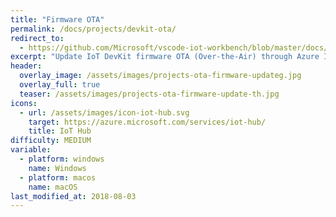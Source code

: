 ```yaml
---
title: "Firmware OTA"
permalink: /docs/projects/devkit-ota/
redirect_to:
  - https://github.com/Microsoft/vscode-iot-workbench/blob/master/docs/iot-devkit/devkit-ota.md
excerpt: "Update IoT DevKit firmware OTA (Over-the-Air) through Azure IoT Hub Automatic Device Management."
header:
  overlay_image: /assets/images/projects-ota-firmware-updateg.jpg
  overlay_full: true
  teaser: /assets/images/projects-ota-firmware-update-th.jpg
icons:
  - url: /assets/images/icon-iot-hub.svg
    target: https://azure.microsoft.com/services/iot-hub/
    title: IoT Hub
difficulty: MEDIUM
variable:
  - platform: windows
    name: Windows
  - platform: macos
    name: macOS
last_modified_at: 2018-08-03
---
```




